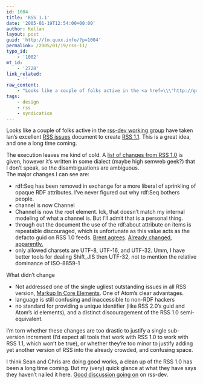 ```yaml
---
id: 1004
title: 'RSS 1.1'
date: '2005-01-19T12:54:00+00:00'
author: Kellan
layout: post
guid: 'http://lm.quxx.info/?p=1004'
permalink: /2005/01/19/rss-11/
typo_id:
    - '1002'
mt_id:
    - '2728'
link_related:
    - ''
raw_content:
    - "Looks like a couple of folks active in the <a href=\\\"http://groups.yahoo.com/group/rss-dev/\\\">rss-dev working group</a> have taken Ian\\'s excellent <a href=\\\"http://internetalchemy.org/wiki/RssIssues/HomePage\\\">RSS issues</a> document to create <a href=\\\"http://inamidst.com/rss1.1/\\\">RSS 1.1</a>.   This is a great idea, and one a long time coming.\r\n\r\nThe execution leaves me kind of cold.  A <a href=\\\"http://inamidst.com/rss1.1/#AppendixB\\\">list of changes from RSS 1.0</a> is given, however it\\'s written in some dialect (maybe high semweb geek?) that I don\\'t speak, so the disambiguations are ambiguous.  \nThe major changes I can see are:\r\n\r\n  * rdf:Seq has been removed in exchange for a more liberal of sprinkling of opaque RDF attributes.  I\\'ve never figured out why rdf:Seq bothers people.\r\n  * channel is now Channel\r\n  * Channel is now the root element.  Ick, that doesn\\'t match my internal modeling of what a channel is.  But I\\'ll admit that is a personal thing.\r\n  * through out the document the use of the rdf:about attribute on items is repeatable discouraged, which is unfortunate as this value acts as the defacto guid on RSS 1.0 feeds.  <a href=\\\"http://inessential.com/?comments=1&postid=3020\\\">Brent agrees</a>. <a href=\\\"http://www.intertwingly.net/blog/2005/01/19/RSS-1-1\\\">Already changed, apparently.</a>\r\n  * only allowed charsets are UTF-8, UTF-16, and UTF-32.  Umm, I have better tools for dealing Shift_JIS then UTF-32, not to mention the relative dominance of ISO-8859-1\r\n\r\nWhat didn\\'t change\r\n\r\n  * Not addressed one of the single ugliest outstanding issues in all RSS version, <a href=\\\"http://internetalchemy.org/wiki/RssIssues/IssueMarkupInCoreElements\\\">Markup In Core Elements</a>.  One of Atom\\'s clear advantages.\r\n  * language is still confusing and inaccessible to non-RDF hackers\r\n  * no standard for providing a unique identifier (like RSS 2.0\\'s guid and Atom\\'s id elements), and a distinct discouragement of the RSS 1.0 semi-equivalent.\r\n\r\nI\\'m torn whether these changes are too drastic to justify a single sub-version increment (I\\'d expect all tools that work with RSS 1.0 to work with RSS 1.1, which won\\'t be true), or whether they\\'re too minor to justify adding yet another version of RSS into the already crowded, and confusing space.\r\n\r\nI think Sean and Chris are doing good works, a clean up of the RSS 1.0 has been a long time coming.  But my (very) quick glance at what they have says they haven\\'t nailed it here.   <a href=\\\"http://groups.yahoo.com/group/rss-dev/message/6903\\\">Good discussion going on</a> on rss-dev."
tags:
    - design
    - rss
    - syndication
---
```


Looks like a couple of folks active in the [rss-dev working group](http://groups.yahoo.com/group/rss-dev/) have taken Ian’s excellent [RSS issues](http://internetalchemy.org/wiki/RssIssues/HomePage) document to create [RSS 1.1](http://inamidst.com/rss1.1/). This is a great idea, and one a long time coming.

The execution leaves me kind of cold. A [list of changes from RSS 1.0](http://inamidst.com/rss1.1/#AppendixB) is given, however it’s written in some dialect (maybe high semweb geek?) that I don’t speak, so the disambiguations are ambiguous.  
The major changes I can see are:

- rdf:Seq has been removed in exchange for a more liberal of sprinkling of opaque RDF attributes. I’ve never figured out why rdf:Seq bothers people.
- channel is now Channel
- Channel is now the root element. Ick, that doesn’t match my internal modeling of what a channel is. But I’ll admit that is a personal thing.
- through out the document the use of the rdf:about attribute on items is repeatable discouraged, which is unfortunate as this value acts as the defacto guid on RSS 1.0 feeds. [Brent agrees](http://inessential.com/?comments=1&postid=3020). [Already changed, apparently.](http://www.intertwingly.net/blog/2005/01/19/RSS-1-1)
- only allowed charsets are UTF-8, UTF-16, and UTF-32. Umm, I have better tools for dealing Shift\_JIS then UTF-32, not to mention the relative dominance of ISO-8859-1

What didn’t change

- Not addressed one of the single ugliest outstanding issues in all RSS version, [Markup In Core Elements](http://internetalchemy.org/wiki/RssIssues/IssueMarkupInCoreElements). One of Atom’s clear advantages.
- language is still confusing and inaccessible to non-RDF hackers
- no standard for providing a unique identifier (like RSS 2.0’s guid and Atom’s id elements), and a distinct discouragement of the RSS 1.0 semi-equivalent.

I’m torn whether these changes are too drastic to justify a single sub-version increment (I’d expect all tools that work with RSS 1.0 to work with RSS 1.1, which won’t be true), or whether they’re too minor to justify adding yet another version of RSS into the already crowded, and confusing space.

I think Sean and Chris are doing good works, a clean up of the RSS 1.0 has been a long time coming. But my (very) quick glance at what they have says they haven’t nailed it here. [Good discussion going on](http://groups.yahoo.com/group/rss-dev/message/6903) on rss-dev.